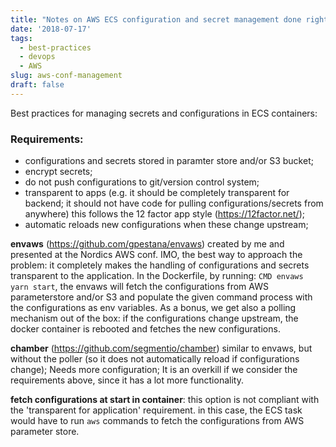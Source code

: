 ```yaml
---
title: "Notes on AWS ECS configuration and secret management done right"
date: '2018-07-17'
tags:
  - best-practices
  - devops
  - AWS
slug: aws-conf-management
draft: false
---
```


Best practices for managing secrets and configurations in ECS containers:

### Requirements:

- configurations and secrets stored in paramter store and/or S3 bucket;
- encrypt secrets;
- do not push configurations to git/version control system;
- transparent to apps (e.g. it should be completely transparent for backend; it
  should not have code for pulling configurations/secrets from anywhere) this
follows the 12 factor app style (https://12factor.net/);
- automatic reloads new configurations when these change upstream;

**envaws** (https://github.com/gpestana/envaws) created by me and presented at
the Nordics AWS conf. IMO, the best way to approach the problem: it completely
makes the handling of configurations and secrets transparent to the application.
In the Dockerfile, by running: `CMD envaws yarn start`, the envaws will fetch
the configurations from AWS parameterstore and/or S3 and populate the given
command process with the configurations as env variables. As a bonus, we get
also a polling mechanism out of the box: if the configurations change upstream,
the docker container is rebooted and fetches the new configurations.

**chamber** (https://github.com/segmentio/chamber) similar to envaws, but
without the poller (so it does not automatically reload if configurations
change); Needs more configuration; It is an overkill if we consider the
requirements above, since it has a lot more functionality.

**fetch configurations at start in container**: this option is not compliant with
the 'transparent for application' requirement. in this case, the ECS task would
have to run `aws` commands to fetch the configurations from AWS parameter store.
